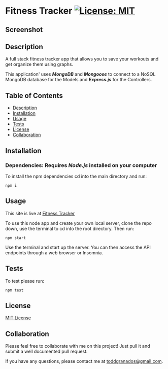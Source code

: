 # Fitness Tracker [![License: MIT](https://img.shields.io/badge/License-MIT-yellow.svg)](https://opensource.org/licenses/MIT)

## Screenshot


</div></a>

## Description

A full stack fitness tracker app that allows you to save your workouts and get organize them using graphs. 

This application' uses **_MongoDB_** and **_Mongoose_** to connect to a NoSQL MongoDB database for the Models and **_Express.js_** for the Controllers.

## Table of Contents

- [Description](#Description)
- [Installation](#Installation)
- [Usage](#Usage)
- [Tests](#Tests)
- [License](#License)
- [Collaboration](#Collaboration)

## Installation

### Dependencies: **Requires** **_Node.js_** installed on your computer

To install the npm dependencies cd into the main directory and run:

```
npm i
```

## Usage

This site is live at [Fitness Tracker](https://sheltered-reef-16274.herokuapp.com/)

To use this node app and create your own local server, clone the repo down, use the terminal to cd into the root directory. Then run:

```
npm start
```

Use the terminal and start up the server. You can then access the API endpoints through a web browser or Insomnia.

## Tests

To test please run:

```
npm test
```

## License

[MIT License](https://opensource.org/licenses/MIT)

## Collaboration

Please feel free to collaborate with me on this project! Just pull it and submit a well documented pull request.

If you have any questions, please contact me at toddgranados@gmail.com.